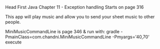 Head First Java
Chapter 11 - Exception handling
Starts on page 316

This app will play music and allow you to send your sheet music to other people.

MiniMusicCommandLine is page 346 & run with:
gradle -PmainClass=com.chandni.MiniMusicCommandLine -Pmyargs='40,70' execute  